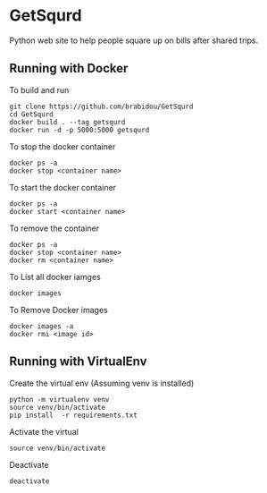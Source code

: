 # GetSqurd

Python web site to help people square up on bills after shared trips.

## Running with Docker

To build and run
```
git clone https://github.com/brabidou/GetSqurd
cd GetSqurd
docker build . --tag getsqurd
docker run -d -p 5000:5000 getsqurd
```

To stop the docker container
```
docker ps -a 
docker stop <container name>
```

To start the docker container
```
docker ps -a
docker start <container name>
```

To remove the container
```
docker ps -a 
docker stop <container name>
docker rm <container name>
```

To List all docker iamges
```
docker images
```

To Remove Docker images
```
docker images -a
docker rmi <image id>
```


## Running with VirtualEnv

Create the virtual env (Assuming venv is installed)
```
python -m virtualenv venv
source venv/bin/activate
pip install  -r requirements.txt
```

Activate the virtual
```
source venv/bin/activate
```

Deactivate
```
deactivate
```